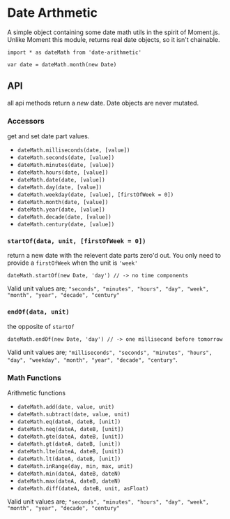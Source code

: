 
Date Arthmetic
=================

A simple object containing some date math utils in the spirit of Moment.js. Unlike Moment this module, returns real date objects, so it isn't chainable.

    import * as dateMath from 'date-arithmetic'

    var date = dateMath.month(new Date)

## API

all api methods return a _new_ date. Date objects are never mutated.

### Accessors

get and set date part values.

- `dateMath.milliseconds(date, [value])`
- `dateMath.seconds(date, [value])`
- `dateMath.minutes(date, [value])`
- `dateMath.hours(date, [value])`
- `dateMath.date(date, [value])`
- `dateMath.day(date, [value])`
- `dateMath.weekday(date, [value], [firstOfWeek = 0])`
- `dateMath.month(date, [value])`
- `dateMath.year(date, [value])`
- `dateMath.decade(date, [value])`
- `dateMath.century(date, [value])`

### `startOf(data, unit, [firstOfWeek = 0])`

return a new date with the relevent date parts zero'd out. You only need to provide a `firstOfWeek` when the unit is `'week'`

    dateMath.startOf(new Date, 'day') // -> no time components

Valid unit values are; `"seconds", "minutes", "hours", "day", "week", "month", "year", "decade", "century" `


### `endOf(data, unit)`

the opposite of `startOf`

    dateMath.endOf(new Date, 'day') // -> one millisecond before tomorrow

Valid unit values are; `"milliseconds", "seconds", "minutes", "hours", "day", "weekday", "month", "year", "decade", "century"`.

### Math Functions

Arithmetic functions

- `dateMath.add(date, value, unit)`
- `dateMath.subtract(date, value, unit)`
- `dateMath.eq(dateA, dateB, [unit])`
- `dateMath.neq(dateA, dateB, [unit])`
- `dateMath.gte(dateA, dateB, [unit])`
- `dateMath.gt(dateA, dateB, [unit])`
- `dateMath.lte(dateA, dateB, [unit])`
- `dateMath.lt(dateA, dateB, [unit])`
- `dateMath.inRange(day, min, max, unit)`
- `dateMath.min(dateA, dateB, dateN)`
- `dateMath.max(dateA, dateB, dateN)`
- `dateMath.diff(dateA, dateB, unit, asFloat)`

Valid unit values are; `"seconds", "minutes", "hours", "day", "week", "month", "year", "decade", "century" `
